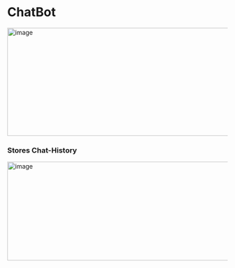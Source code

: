 # ChatBot


<img width="903" height="247" alt="image" src="https://github.com/user-attachments/assets/8bf53e17-4378-45d2-91a4-66adc01fdf47" />

### Stores Chat-History
<img width="1230" height="226" alt="image" src="https://github.com/user-attachments/assets/f033514c-8ebd-4d68-be07-6ebfd84fb1db" />
